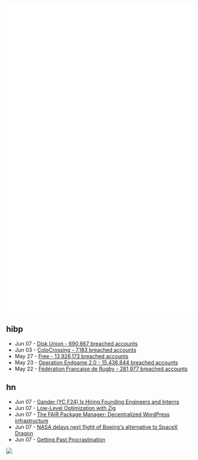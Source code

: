 ![Metrics](https://raw.githubusercontent.com/phixion/phixion/master/metrics.svg)

## hibp

<!--
for https://github.com/phixion/phixion/blob/main/.github/workflows/feeds.yml
-->
<!--START_SECTION:haveibeenpwnd-->
- Jun 07 - [Disk Union - 690,667 breached accounts](https://haveibeenpwned.com/Breach/DiskUnion)
- Jun 03 - [ColoCrossing - 7,183 breached accounts](https://haveibeenpwned.com/Breach/ColoCrossing)
- May 27 - [Free - 13,926,173 breached accounts](https://haveibeenpwned.com/Breach/FreeMobile)
- May 23 - [Operation Endgame 2.0 - 15,436,844 breached accounts](https://haveibeenpwned.com/Breach/OperationEndgame2)
- May 22 - [Fédération Francaise de Rugby - 281,977 breached accounts](https://haveibeenpwned.com/Breach/FFR)
<!--END_SECTION:haveibeenpwnd-->

## hn

<!--
for https://github.com/phixion/phixion/blob/main/.github/workflows/feeds.yml
-->
<!--START_SECTION:hn-->
- Jun 07 - [Gander (YC F24) Is Hiring Founding Engineers and Interns](https://www.ycombinator.com/companies/gander/jobs/vwkK1FC-founding-engineer)
- Jun 07 - [Low-Level Optimization with Zig](https://alloc.dev/2025/06/07/zig_optimization)
- Jun 07 - [The FAIR Package Manager: Decentralized WordPress infrastructure](https://joost.blog/path-forward-for-wordpress/)
- Jun 07 - [NASA delays next flight of Boeing's alternative to SpaceX Dragon](https://theedgemalaysia.com/node/758199)
- Jun 07 - [Getting Past Procrastination](https://spectrum.ieee.org/getting-past-procastination)
<!--END_SECTION:hn-->

<!--
for https://yhype.me
-->
![](https://hit.yhype.me/github/profile?user_id=13013670)
